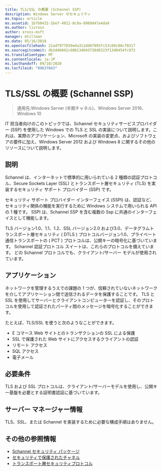 ```yaml
---
title: TLS/SSL の概要 (Schannel SSP)
description: Windows Server のセキュリティ
ms.topic: article
ms.assetid: 1b7b0432-1bef-4912-8c9a-8989d47a4da9
ms.author: lizross
author: eross-msft
manager: mtillman
ms.date: 05/16/2018
ms.openlocfilehash: 21ad7977039eda311dd6f093fc53c09c08cf0317
ms.sourcegitcommit: db2d46842c68813d043738d6523f13d8454fc972
ms.translationtype: MT
ms.contentlocale: ja-JP
ms.lasthandoff: 09/10/2020
ms.locfileid: "89637843"
---
```

# <a name="tlsssl-overview-schannel-ssp"></a>TLS/SSL の概要 (Schannel SSP)

>適用先:Windows Server (半期チャネル)、Windows Server 2016、Windows 10

IT 担当者向けのこのトピックでは、Schannel セキュリティサービスプロバイダー (SSP) を使用した Windows での TLS と SSL の実装について説明します。これは、実際のアプリケーション、Microsoft の実装の変更点、およびソフトウェアの要件に加え、Windows Server 2012 および Windows 8 に関するその他のリソースについて説明します。

## <a name="description"></a><a name="BKMK_OVER"></a>説明
Schannel は、インターネットで標準的に用いられている 2 種類の認証プロトコル、Secure Sockets Layer (SSL) とトランスポート層セキュリティ (TLS) を実装するセキュリティ サポート プロバイダー (SSP) です。

セキュリティ サポート プロバイダー インターフェイス (SSPI) は、認証など、セキュリティ関係の機能を実行するために Windows システムで用いられる API の 1 種です。 SSPI は、Schannel SSP を含む複数の Ssp に共通のインターフェイスとして機能します。

TLS バージョン1.0、1.1、1.2、SSL バージョン2.0 および3.0、データグラムトランスポート層セキュリティ \( DTLS \) プロトコルバージョン1.0、プライベート通信トランスポートの \( PCT \) プロトコルは、公開キーの暗号化に基づいています。 Schannel 認証プロトコル スイートは、これらのプロトコルを備えています。 どの Schannel プロトコルでも、クライアント/サーバー モデルが使用されています。

## <a name="applications"></a><a name="BKMK_APP"></a>アプリケーション
ネットワークを管理するうえでの課題の 1 つが、信頼されていないネットワークを介してアプリケーション間で送信されるデータを保護することです。 TLS と SSL を使用してサーバーとクライアントコンピューターを認証し、そのプロトコルを使用して認証されたパーティ間のメッセージを暗号化することができます。

たとえば、TLS/SSL を使うと次のようなことができます。

-   E コマース Web サイトとのトランザクションの SSL による保護
-   SSL で保護された Web サイトにアクセスするクライアントの認証
-   リモート アクセス
-   SQL アクセス
-   電子メール

## <a name="requirements"></a><a name="BKMK_SOFT"></a>必要条件
TLS および SSL プロトコルは、クライアント/サーバーモデルを使用し、公開キー基盤を必要とする証明書認証に基づいています。

## <a name="server-manager-information"></a><a name="BKMK_INSTALL"></a>サーバー マネージャー情報
TLS、SSL、または Schannel を実装するために必要な構成手順はありません。

## <a name="additional-references"></a>その他の参照情報 ##

-   [Schannel セキュリティ パッケージ](/windows/desktop/com/schannel)
-   [セキュリティで保護されたチャネル](/windows/desktop/SecAuthN/secure-channel)
-   [トランスポート層セキュリティプロトコル](/windows/desktop/SecAuthN/transport-layer-security-protocol)